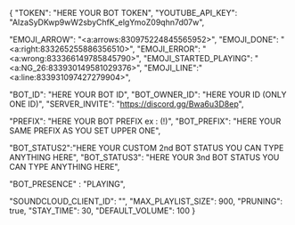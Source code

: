 {
  "TOKEN": "HERE YOUR BOT TOKEN",
  "YOUTUBE_API_KEY": "AIzaSyDKwp9wW2sbyChfK_elgYmoZ09qhn7d07w",


  "EMOJI_ARROW": "<a:arrows:830975224845565952>",
  "EMOJI_DONE": "<a:right:833265255886356510>",
  "EMOJI_ERROR": "<a:wrong:833366149785845790>",
  "EMOJI_STARTED_PLAYING": "<a:NG_26:833930149581029376>",
  "EMOJI_LINE":"<a:line:833931097427279904>",


  "BOT_ID": "HERE YOUR BOT ID",
  "BOT_OWNER_ID": "HERE YOUR ID (ONLY ONE ID)",
  "SERVER_INVITE": "https://discord.gg/Bwa6u3D8ep",

  "PREFIX": "HERE YOUR BOT PREFIX ex : (!)",
  "BOT_PREFIX": "HERE YOUR SAME PREFIX AS YOU SET UPPER ONE",


  "BOT_STATUS2":"HERE YOUR CUSTOM 2nd BOT STATUS YOU CAN TYPE ANYTHING HERE",
  "BOT_STATUS3": "HERE YOUR 3nd BOT STATUS YOU CAN TYPE ANYTHING HERE",
  
  "BOT_PRESENCE" : "PLAYING",

  "SOUNDCLOUD_CLIENT_ID": "",
  "MAX_PLAYLIST_SIZE": 900,
  "PRUNING": true,
  "STAY_TIME": 30,
  "DEFAULT_VOLUME": 100
}


     
